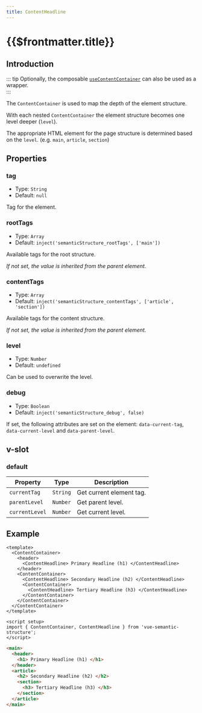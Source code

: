 ```yaml
---
title: ContentHeadline
---
```


# {{$frontmatter.title}}

## Introduction

::: tip
Optionally, the composable [`useContentContainer`](../composables/use-content-container) can also be used as a wrapper.  
:::

The `ContentContainer` is used to map the depth of the element structure.

With each nested `ContentContainer` the element structure becomes one level deeper (`level`).

The appropriate HTML element for the page structure is determined based on the `level`. (e.g. `main`, `article`, `section`)

## Properties

### tag

- Type: `String`
- Default: `null`

Tag for the element.

### rootTags

- Type: `Array`
- Default: `inject('semanticStructure_rootTags', ['main'])`

Available tags for the root structure.

*If not set, the value is inherited from the parent element.*

### contentTags

- Type: `Array`
- Default: `inject('semanticStructure_contentTags', ['article', 'section'])`

Available tags for the content structure.

*If not set, the value is inherited from the parent element.*

### level

- Type: `Number`
- Default: `undefined`

Can be used to overwrite the level.

### debug

- Type: `Boolean`
- Default: `inject('semanticStructure_debug', false)`

If set, the following attributes are set on the element: `data-current-tag`, `data-current-level` and `data-parent-level`.

## v-slot

### default

| Property       | Type     | Description              |
| -------------- | -------- | ------------------------ |
| `currentTag`   | `String` | Get current element tag. |
| `parentLevel`  | `Number` | Get parent level.        |
| `currentLevel` | `Number` | Get current level.       |

## Example

```vue
<template>
  <ContentContainer>
    <header>
      <ContentHeadline> Primary Headline (h1) </ContentHeadline>
    </header>
    <ContentContainer>
      <ContentHeadline> Secondary Headline (h2) </ContentHeadline>
      <ContentContainer>
        <ContentHeadline> Tertiary Headline (h3) </ContentHeadline>
      </ContentContainer>
    </ContentContainer>
  </ContentContainer>
</template>

<script setup>
import { ContentContainer, ContentHeadline } from 'vue-semantic-structure';
</script>
```

```html
<main>
  <header>
    <h1> Primary Headline (h1) </h1>
  </header>
  <article>
    <h2> Secondary Headline (h2) </h2>
    <section>
      <h3> Tertiary Headline (h3) </h3>
    </section>
  </article>
</main>
